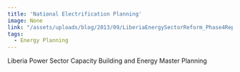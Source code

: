 ```yaml
---
title: 'National Electrification Planning'
image: None
link: "/assets/uploads/blog/2013/09/LiberiaEnergySectorReform_Phase4Report-Final_2013-08.pdf"
tags:
  - Energy Planning
---
```


 Liberia Power Sector Capacity Building and Energy Master Planning
